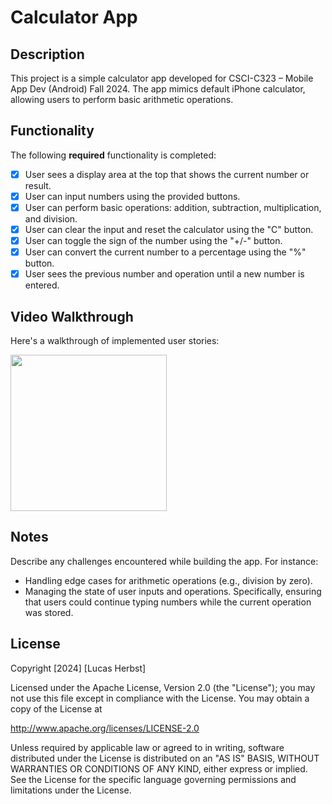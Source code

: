 # Calculator App

## Description
This project is a simple calculator app developed for CSCI-C323 – Mobile App Dev (Android) Fall 2024. 
The app mimics default iPhone calculator, allowing users to perform basic arithmetic operations. 


## Functionality
The following **required** functionality is completed:
* [x] User sees a display area at the top that shows the current number or result.
* [x] User can input numbers using the provided buttons.
* [x] User can perform basic operations: addition, subtraction, multiplication, and division.
* [x] User can clear the input and reset the calculator using the "C" button.
* [x] User can toggle the sign of the number using the "+/-" button.
* [x] User can convert the current number to a percentage using the "%" button.
* [x] User sees the previous number and operation until a new number is entered.

## Video Walkthrough
Here's a walkthrough of implemented user stories:

<img src="https://github.com/user-attachments/assets/7ecf7249-eab7-4f15-970e-d7ef830fd510" width="250" height="250"/>


## Notes
Describe any challenges encountered while building the app. For instance:
- Handling edge cases for arithmetic operations (e.g., division by zero).
- Managing the state of user inputs and operations. Specifically, ensuring that users could continue typing numbers while the current operation was stored.

## License

Copyright [2024] [Lucas Herbst]

Licensed under the Apache License, Version 2.0 (the "License");
you may not use this file except in compliance with the License.
You may obtain a copy of the License at

http://www.apache.org/licenses/LICENSE-2.0

Unless required by applicable law or agreed to in writing, software
distributed under the License is distributed on an "AS IS" BASIS,
WITHOUT WARRANTIES OR CONDITIONS OF ANY KIND, either express or implied.
See the License for the specific language governing permissions and
limitations under the License.
